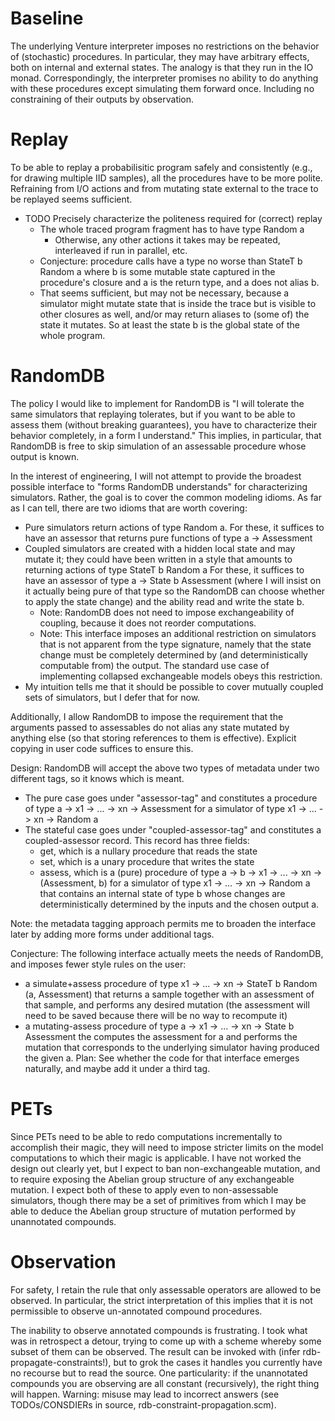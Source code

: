 Baseline
========

The underlying Venture interpreter imposes no restrictions on the
behavior of (stochastic) procedures.  In particular, they may have
arbitrary effects, both on internal and external states.  The analogy
is that they run in the IO monad.  Correspondingly, the interpreter
promises no ability to do anything with these procedures except
simulating them forward once.  Including no constraining of their
outputs by observation.

Replay
======

To be able to replay a probabilisitic program safely and consistently
(e.g., for drawing multiple IID samples), all the procedures have to
be more polite.  Refraining from I/O actions and from mutating state
external to the trace to be replayed seems sufficient.
- TODO Precisely characterize the politeness required for (correct)
  replay
  - The whole traced program fragment has to have type Random a
    - Otherwise, any other actions it takes may be repeated,
      interleaved if run in parallel, etc.
  - Conjecture: procedure calls have a type no worse than
      StateT b Random a
    where b is some mutable state captured in the procedure's closure
    and a is the return type, and a does not alias b.
  - That seems sufficient, but may not be necessary, because a
    simulator might mutate state that is inside the trace but is
    visible to other closures as well, and/or may return aliases to
    (some of) the state it mutates.  So at least the state b is the
    global state of the whole program.

RandomDB
========

The policy I would like to implement for RandomDB is "I will tolerate
the same simulators that replaying tolerates, but if you want to be
able to assess them (without breaking guarantees), you have to
characterize their behavior completely, in a form I understand."  This
implies, in particular, that RandomDB is free to skip simulation of an
assessable procedure whose output is known.

In the interest of engineering, I will not attempt to provide the
broadest possible interface to "forms RandomDB understands" for
characterizing simulators.  Rather, the goal is to cover the common
modeling idioms.  As far as I can tell, there are two idioms that are
worth covering:
- Pure simulators return actions of type Random a.  For these, it
  suffices to have an assessor that returns pure functions of type
    a -> Assessment
- Coupled simulators are created with a hidden local state and may
  mutate it; they could have been written in a style that amounts to
  returning actions of type
    StateT b Random a
  For these, it suffices to have an assessor of type
    a -> State b Assessment
  (where I will insist on it actually being pure of that type so the
  RandomDB can choose whether to apply the state change) and the
  ability read and write the state b.
  - Note: RandomDB does not need to impose exchangeability of
    coupling, because it does not reorder computations.
  - Note: This interface imposes an additional restriction on
    simulators that is not apparent from the type signature, namely
    that the state change must be completely determined by (and
    deterministically computable from) the output.  The standard use
    case of implementing collapsed exchangeable models obeys this
    restriction.
- My intuition tells me that it should be possible to cover mutually
  coupled sets of simulators, but I defer that for now.

Additionally, I allow RandomDB to impose the requirement that the
arguments passed to assessables do not alias any state mutated by
anything else (so that storing references to them is effective).
Explicit copying in user code suffices to ensure this.

Design: RandomDB will accept the above two types of metadata under two
different tags, so it knows which is meant.
- The pure case goes under "assessor-tag" and constitutes a procedure
  of type a -> x1 -> ... -> xn -> Assessment for a simulator of type
  x1 -> ... -> xn -> Random a
- The stateful case goes under "coupled-assessor-tag" and constitutes
  a coupled-assessor record.  This record has three fields:
  - get, which is a nullary procedure that reads the state
  - set, which is a unary procedure that writes the state
  - assess, which is a (pure) procedure of type
      a -> b -> x1 -> ... -> xn -> (Assessment, b)
    for a simulator of type
      x1 -> ... -> xn -> Random a
    that contains an internal state of type b whose changes are
    deterministically determined by the inputs and the chosen output a.

Note: the metadata tagging approach permits me to broaden the
interface later by adding more forms under additional tags.

Conjecture: The following interface actually meets the needs of
RandomDB, and imposes fewer style rules on the user:
- a simulate+assess procedure of type
    x1 -> ... -> xn -> StateT b Random (a, Assessment)
  that returns a sample together with an assessment of that sample,
  and performs any desired mutation (the assessment will need to be
  saved because there will be no way to recompute it)
- a mutating-assess procedure of type
    a -> x1 -> ... -> xn -> State b Assessment
  the computes the assessment for a and performs the mutation
  that corresponds to the underlying simulator having produced the
  given a.
Plan: See whether the code for that interface emerges naturally, and
maybe add it under a third tag.

PETs
====

Since PETs need to be able to redo computations incrementally to
accomplish their magic, they will need to impose stricter limits on
the model computations to which their magic is applicable.  I have not
worked the design out clearly yet, but I expect to ban
non-exchangeable mutation, and to require exposing the Abelian group
structure of any exchangeable mutation.  I expect both of these to
apply even to non-assessable simulators, though there may be a set of
primitives from which I may be able to deduce the Abelian group
structure of mutation performed by unannotated compounds.

Observation
===========

For safety, I retain the rule that only assessable operators are
allowed to be observed.  In particular, the strict interpretation of
this implies that it is not permissible to observe un-annotated
compound procedures.

The inability to observe annotated compounds is frustrating.  I took
what was in retrospect a detour, trying to come up with a scheme
whereby some subset of them can be observed.  The result can be
invoked with (infer rdb-propagate-constraints!), but to grok the cases
it handles you currently have no recourse but to read the source.  One
particularity: if the unannotated compounds you are observing are all
constant (recursively), the right thing will happen.  Warning: misuse
may lead to incorrect answers (see TODOs/CONSDIERs in source,
rdb-constraint-propagation.scm).

